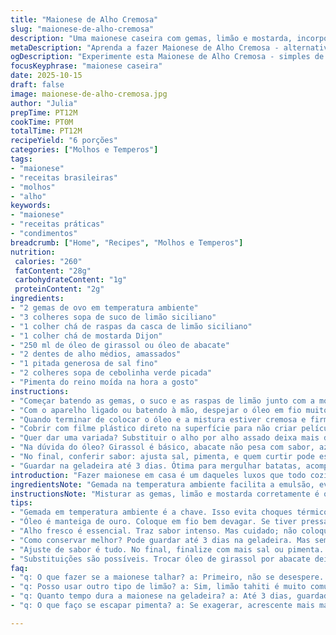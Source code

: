 ```yaml
---
title: "Maionese de Alho Cremosa"
slug: "maionese-de-alho-cremosa"
description: "Uma maionese caseira com gemas, limão e mostarda, incorporando alho fresco para um sabor marcante. Usa óleo devagar para emulsificar sem erro e mistura cebolinha para toque herbal. Ajustada para evitar separação com pausas estratégicas ao adicionar óleo. Ideal para quem já cansou das versões prontas e quer controlar textura e intensidade. Pode trocar limão por vinagre de maçã e usar óleo de abacate para sabor mais neutro. Temperada na medida, com sal e pimenta do reino moída na hora, perfeita para acompanhar carnes, sanduíches ou petiscos. Dá para bater à mão, só exige paciência e ritmo para não talhar."
metaDescription: "Aprenda a fazer Maionese de Alho Cremosa - alternativa caseira deliciosa e fácil que transforma suas receitas com sabor marcante"
ogDescription: "Experimente esta Maionese de Alho Cremosa - simples de fazer em casa e perfeita para acompanhar carnes e sanduíches."
focusKeyphrase: "maionese caseira"
date: 2025-10-15
draft: false
image: maionese-de-alho-cremosa.jpg
author: "Julia"
prepTime: PT12M
cookTime: PT0M
totalTime: PT12M
recipeYield: "6 porções"
categories: ["Molhos e Temperos"]
tags:
- "maionese"
- "receitas brasileiras"
- "molhos"
- "alho"
keywords:
- "maionese"
- "receitas práticas"
- "condimentos"
breadcrumb: ["Home", "Recipes", "Molhos e Temperos"]
nutrition: 
 calories: "260"
 fatContent: "28g"
 carbohydrateContent: "1g"
 proteinContent: "2g"
ingredients:
- "2 gemas de ovo em temperatura ambiente"
- "3 colheres sopa de suco de limão siciliano"
- "1 colher chá de raspas da casca de limão siciliano"
- "1 colher chá de mostarda Dijon"
- "250 ml de óleo de girassol ou óleo de abacate"
- "2 dentes de alho médios, amassados"
- "1 pitada generosa de sal fino"
- "2 colheres sopa de cebolinha verde picada"
- "Pimenta do reino moída na hora a gosto"
instructions:
- "Começar batendo as gemas, o suco e as raspas de limão junto com a mostarda no processador ou no copo do mixer. Parar para raspar as laterais quando formar uma pasta amarelo-claro. Sem paciência? Vai escorregando, nunca usa pressa na emulsificação."
- "Com o aparelho ligado ou batendo à mão, despejar o óleo em fio muito devagar e constante. Se lembrar da técnica já batida de maionese: óleo, depois óleo. Se começar a separação — sabe aquela aparência de gordura flutuando? Parar e continuar batendo firme até voltar homogêneo. Aí, voltar a pingar óleo."
- "Quando terminar de colocar o óleo e a mistura estiver cremosa e firme, adicionar o alho e o sal. Misturar só o suficiente para incorporar, pode dar alguns pulsos rápidos ou mexer com espátula. Cebolinha e pimenta entram agora para preservar aroma e frescor, misturar delicado, sem bater muito."
- "Cobrir com filme plástico direto na superfície para não criar película e levar à geladeira por cerca de 1 hora. Lembrar: essa pausa é mais para os sabores se integrarem do que questão de segurança alimentar sozinha. Se fizer antes das festas, 1 hora é o ideal, mas até 2 horas tranquilo."
- "Quer dar uma variada? Substituir o alho por alho assado deixa mais doce, menos agressivo. Se der ruim e talhar, bater com gema fresca até voltar a ligar. Ou usar água fria com batidas rápidas para salvar."
- "Na dúvida do óleo? Girassol é básico, abacate não pesa com sabor, azeite extra virgem pode desandar rápido pelo amargor, mas pro experiente, beleza. Usar quantidades pequenas no começo para ajustar a textura evita desastre."
- "No final, conferir sabor: ajusta sal, pimenta, e quem curtir pode espirrar mais limão para vibrar no salgado e ácido. Textura deve ser cremosa, levemente espessa, que escorre mas não cai de jeito nenhum."
- "Guardar na geladeira até 3 dias. Ótima para mergulhar batatas, acompanhar churrasco ou adicionar em sanduíches com carne branca."
introduction: "Fazer maionese em casa é um daqueles luxos que todo cozinheiro deveria experimentar pelo menos uma vez. Fora o sabor que nem se compara ao que compra no mercado, é sobre pegar o jeito, amar ou odiar o processo — no meu caso, virou obsessão. Uns erram e talham, outros seguem receita e esquecem de texturas e tempos certos. Aqui, aprendi que o segredo é paciência ao colocar óleo, ouvir o que a emulsão pede com os olhos e dedos, não só seguir cronômetro. Gosto ainda de pitadas de limão verdadeiro, aquela acidez pra cortar a gordura, e um alho que dá cheiro na hora, sem dominar. Cebolinha entra quase de última pra dar uma estocada fresca, um twist verde. O resultado vai surpreender os acostumados com maioneses industrializadas e aqueles que acham que maionese caseira é trabalhoso demais. A técnica vale a pena."
ingredientsNote: "Gemada na temperatura ambiente facilita a emulsão, evita choque térmico e talho. O limão siciliano traz aroma e acidez mais fina, pode trocar por tangerina pra um toque mais adocicado ou vinagre de maçã para sabor clássico. Trocar a mostarda Dijon por mostarda amarela deixa menos picante, mais suave. Óleo de girassol é neutro e barato, óleo de abacate ou canola deixa sabor mais clean. Evite azeite extra virgem em excesso, ele pode amargar e quebrar a textura. O alho deve ser fresco, amassado ou ralado, evita que fique pedaços duros. A cebolinha entra pro frescor e cor, mas é opcional. Sal marinho ou sal refinado funcionam iguais, cuidado com excesso pra não perder o equilíbrio."
instructionsNote: "Misturar as gemas, limão e mostarda corretamente é o que prepara o terreno para a emulsão — atenção para a cor ficar clara. O óleo precisa entrar em fio, muito lentamente, quase gota a gota no começo — correria aqui é receita pra desastre. Pausas são um alívio e salvam o molho que ameaçou de talhar; é só bater firme que volta. O alho entra depois, para não cozinhar ou perder a pungência no contato direto com o óleo quente da emulsão. O toque da cebolinha e pimenta é quase um arremate final, evita maquiagem demais do sabor do alho. Cobrir e refrigerar são essenciais para atualizar textura e consolidar sabor. Se quiser ajudar com batida à mão, calma e consistência são tudo — não tente acelerar batendo muito vigorosamente. Serve para ensinar paciência e atenção na arte simples que parece complicada."
tips:
- "Gemada em temperatura ambiente é a chave. Isso evita choques térmicos. Mais estável na emulsão. Comece batendo as gemas, limão e mostarda cruciais. Fique de olho na cor. Quer um toque especial? Raspas de tangerina funciona."
- "Óleo é manteiga de ouro. Coloque em fio bem devagar. Se tiver pressa complica. Tem que ser quase gota a gota no início. Se começar a separar, paciência. Bate firme até voltar. Pode ter que parar algumas vezes."
- "Alho fresco é essencial. Traz sabor intenso. Mas cuidado; não coloque antes. Pode amargar ou cozinhar. Use sempre o alho amassado na hora. Para um toque doce, experimente trocar por alho assado."
- "Como conservar melhor? Pode guardar até 3 dias na geladeira. Mas sempre em pote bem fechado. Pode congelar? Não recomendo. A textura fica estranha. Melhor é fazer uma nova porção."
- "Ajuste de sabor é tudo. No final, finalize com mais sal ou pimenta. Gosto de espremer limão. Fica ácido na medida certa. Olho na textura, cremosa e firme. Não escorre fácil mas não é dura."
- "Substituições são possíveis. Trocar óleo de girassol por abacate deixa leve e neutro. Então use mostarda amarela para suavizar o sabor. Não exagere no azeite extra virgem, pode amargar na emulsão."
faq:
- "q: O que fazer se a maionese talhar? a: Primeiro, não se desespere. Tente adicionar uma gema fresca. Isso ajuda a voltar a ligar. Outra opção, pouca água gelada pode funcionar."
- "q: Posso usar outro tipo de limão? a: Sim, limão tahiti é muito comum. Só que o sabor é diferente. Tente a tangerina, traz um toque doce. E ainda usar vinagre de maçã em vez de limão."
- "q: Quanto tempo dura a maionese na geladeira? a: Até 3 dias, guardada bem. Mas cuidado com os ingredientes. Se tiver alho, o sabor se intensifica. O ideal é fazer em pequenas porções."
- "q: O que faço se escapar pimenta? a: Se exagerar, acrescente mais maionese pra equilibrar. A textura fica ótima. Outra alternativa? Misture um pouco de açúcar se o sabor ficar muito forte."

---
```

